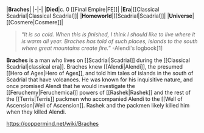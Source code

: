 |**Braches**|
|-|-|
|**Died**|c. 0 [[Final Empire\|FE]]|
|**Era**|[[Classical Scadrial\|Classical Scadrial]]|
|**Homeworld**|[[Scadrial\|Scadrial]]|
|**Universe**|[[Cosmere\|Cosmere]]|

>“*It is so cold. When this is ﬁnished, I think I should like to live where it is warm all year. Braches has told of such places, islands to the south where great mountains create ﬁre.*”
\-Alendi's logbook[1]


**Braches** is a man who lives on [[Scadrial\|Scadrial]] during the [[Classical Scadrial\|classical era]].
Braches knew [[Alendi\|Alendi]], the presumed [[Hero of Ages\|Hero of Ages]], and told him tales of islands in the south of Scadrial that have volcanoes. He was known for his inquisitive nature, and once promised Alendi that he would investigate the [[Feruchemy\|Feruchemical]] powers of [[Rashek\|Rashek]] and the rest of the [[Terris\|Terris]] packmen who accompanied Alendi to the [[Well of Ascension\|Well of Ascension]].
Rashek and the packmen likely killed him when they killed Alendi.



https://coppermind.net/wiki/Braches